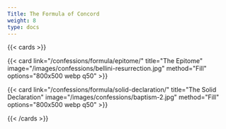 ```yaml
---
Title: The Formula of Concord
weight: 8
type: docs
---
```


{{< cards >}}

  {{< card link="/confessions/formula/epitome/" title="The Epitome" image="/images/confessions/bellini-resurrection.jpg" method="Fill" options="800x500 webp q50" >}}

  {{< card link="/confessions/formula/solid-declaration/" title="The Solid Declaration" image="/images/confessions/baptism-2.jpg"  method="Fill" options="800x500 webp q50" >}}
  
{{< /cards >}}